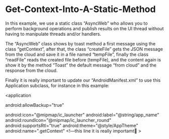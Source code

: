 # Get-Context-Into-A-Static-Method

In this example, we use a static class “AsyncWeb” who allows you to perform background operations and publish results on the UI thread without having to manipulate threads and/or handlers. 

The “AsyncWeb” class shows by toast method a first message using the class “getContext”, after that, the class “createFile” gets the JSON message from the cloud and save it in a file named “tempFile”, finally the class “readFile” reads the created file before (tempFile), and the content again is show it by the method “Toast” the default message “from cloud” and the response from the cloud.

Finally it is really important to update our “AndroidManifest.xml” to use this Application subclass, for instance in this example:

<application

android:allowBackup="true"

android:icon="@mipmap/ic_launcher"
android:label="@string/app_name"
android:roundIcon="@mipmap/ic_launcher_round"
android:supportsRtl="true"
android:theme="@style/AppTheme"
    android:name=".getContext" <!—this line it is really importamt
    >

